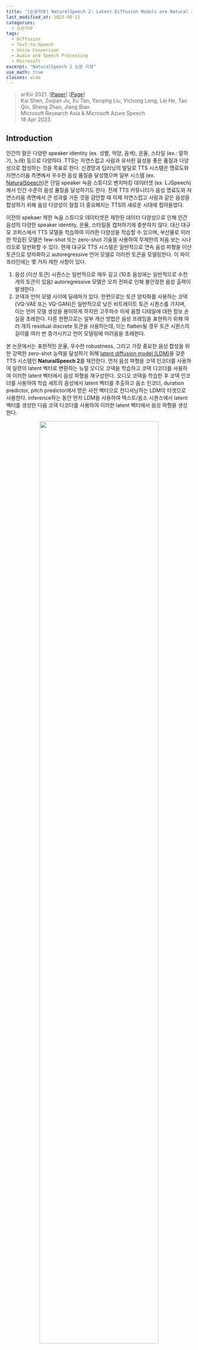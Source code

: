 ```yaml
---
title: "[논문리뷰] NaturalSpeech 2: Latent Diffusion Models are Natural and Zero-Shot Speech and Singing Synthesizers"
last_modified_at: 2023-08-12
categories:
  - 논문리뷰
tags:
  - Diffusion
  - Text-to-Speech
  - Voice Conversion
  - Audio and Speech Processing
  - Microsoft
excerpt: "NaturalSpeech 2 논문 리뷰"
use_math: true
classes: wide
---
```


> arXiv 2021. [[Paper](https://arxiv.org/abs/2304.09116)] [[Page](https://speechresearch.github.io/naturalspeech2/)]  
> Kai Shen, Zeqian Ju, Xu Tan, Yanqing Liu, Yichong Leng, Lei He, Tao Qin, Sheng Zhao, Jiang Bian  
> Microsoft Research Asia & Microsoft Azure Speech  
> 18 Apr 2023  

## Introduction
인간의 말은 다양한 speaker identity (ex. 성별, 억양, 음색), 운율, 스타일 (ex.: 말하기, 노래) 등으로 다양하다. TTS는 자연스럽고 사람과 유사한 음성을 좋은 품질과 다양성으로 합성하는 것을 목표로 한다. 신경망과 딥러닝의 발달로 TTS 시스템은 명료도와 자연스러움 측면에서 우수한 음성 품질을 달성했으며 일부 시스템 (ex. [NaturalSpeech](https://kimjy99.github.io/논문리뷰/naturalspeech))은 단일 speaker 녹음 스튜디오 벤치마킹 데이터셋 (ex. LJSpeech)에서 인간 수준의 음성 품질을 달성하기도 한다. 전체 TTS 커뮤니티가 음성 명료도와 자연스러움 측면에서 큰 성과를 거둔 것을 감안할 때 이제 자연스럽고 사람과 같은 음성을 합성하기 위해 음성 다양성이 점점 더 중요해지는 TTS의 새로운 시대에 접어들었다.

이전의 spekaer 제한 녹음 스튜디오 데이터셋은 제한된 데이터 다양성으로 인해 인간 음성의 다양한 speaker identity, 운율, 스타일을 캡처하기에 충분하지 않다. 대신 대규모 코퍼스에서 TTS 모델을 학습하여 이러한 다양성을 학습할 수 있으며, 부산물로 이러한 학습된 모델은 few-shot 또는 zero-shot 기술을 사용하여 무제한의 처음 보는 시나리오로 일반화할 수 있다. 현재 대규모 TTS 시스템은 일반적으로 연속 음성 파형을 이산 토큰으로 양자화하고 autoregressive 언어 모델로 이러한 토큰을 모델링한다. 이 파이프라인에는 몇 가지 제한 사항이 있다. 

1. 음성 (이산 토큰) 시퀀스는 일반적으로 매우 길고 (10초 음성에는 일반적으로 수천 개의 토큰이 있음) autoregressive 모델은 오차 전파로 인해 불안정한 음성 출력이 발생한다. 
2. 코덱과 언어 모델 사이에 딜레마가 있다. 한편으로는 토큰 양자화를 사용하는 코덱 (VQ-VAE 또는 VQ-GAN)은 일반적으로 낮은 비트레이트 토큰 시퀀스를 가지며, 이는 언어 모델 생성을 용이하게 하지만 고주파수 미세 음향 디테일에 대한 정보 손실을 초래한다. 다른 한편으로는 일부 개선 방법은 음성 프레임을 표현하기 위해 여러 개의 residual discrete 토큰을 사용하는데, 이는 flatten될 경우 토큰 시퀀스의 길이를 여러 번 증가시키고 언어 모델링에 어려움을 초래한다.

본 논문에서는 표현적인 운율, 우수한 robustness, 그리고 가장 중요한 음성 합성을 위한 강력한 zero-shot 능력을 달성하기 위해 [latent diffusion model (LDM)](https://kimjy99.github.io/논문리뷰/ldm)을 갖춘 TTS 시스템인 **NaturalSpeech 2**를 제안한다. 먼저 음성 파형을 코덱 인코더를 사용하여 일련의 latent 벡터로 변환하는 뉴럴 오디오 코덱을 학습하고 코덱 디코더를 사용하여 이러한 latent 벡터에서 음성 파형을 재구성한다. 오디오 코덱을 학습한 후 코덱 인코더를 사용하여 학습 세트의 음성에서 latent 벡터를 추출하고 음소 인코더, duration predictor, pitch predictor에서 얻은 사전 벡터으로 컨디셔닝하는 LDM의 타겟으로 사용한다. Inference하는 동안 먼저 LDM을 사용하여 텍스트/음소 시퀀스에서 latent 벡터를 생성한 다음 코덱 디코더를 사용하여 이러한 latent 벡터에서 음성 파형을 생성한다.

<center><img src='{{"/assets/img/naturalspeech2/naturalspeech2-table1.webp" | relative_url}}' width="80%"></center>
<br>
NaturalSpeech 2의 일부 디자인 선택은 다음과 같다. (위 표 참조)

- **이산 토큰 대신 연속 벡터**: 뉴럴 코덱의 음성 재구성 품질을 보장하기 위해 이전 연구들은 일반적으로 여러 residual quantizer로 음성을 양자화하였다. 결과적으로, 획득된 이산 토큰 시퀀스는 매우 길고 (예를 들어, 각 음성 프레임에 대해 8개의 residual quantizer를 사용하는 경우 결과로 생성되는 flatten된 토큰 시퀀스는 8배 더 길어짐) 음향 모델 (autoregressive 언어 모델)에 많은 압력을 가한다. 따라서 이산 토큰 대신 연속 벡터를 사용하여 시퀀스 길이를 줄이고 세분화된 음성 재구성을 위한 정보량을 늘릴 수 있다.
- **Autoregressive model 대신 diffusion model**: Diffusion model을 활용하여 non-autoregressive 방식으로 연속 벡터의 복잡한 분포를 학습하고 autoregressive model에서의 오차 전파를 방지한다.
- **In-context learning을 위한 음성 프롬프팅 메커니즘**: Diffusion model이 음성 프롬프트의 특성을 따르고 zero-shot 능력을 향상시키기 위해 diffusion model과 pitch/duration predictor에서 in-context learning을 용이하게 하는 음성 프롬프팅 메커니즘을 설계하였다.

이러한 설계의 이점을 활용하여 NaturalSpeech 2는 이전의 autoregressive model보다 더 안정적이고 robust하며, 2단계 토큰 예측 대신 하나의 음향 모델(diffusion model)만 필요하며 duration/pitch 예측과 non-autoregressive 생성으로 인해 음성을 넘어 (ex. 노래하는 음성) 스타일을 확장할 수 있다.

## NaturalSpeech 2
<center><img src='{{"/assets/img/naturalspeech2/naturalspeech2-fig1.webp" | relative_url}}' width="75%"></center>
<br>
위 그림에서 볼 수 있듯이 NaturalSpeech 2는 뉴럴 오디오 코덱 (인코더, 디코더)과 prior (음소 인코더, duration/pitch predictor)가 있는 diffusion model로 구성된다. 음성 파형은 복잡하고 고차원이기 때문에 재생성 학습의 패러다임에 따라 먼저 오디오 코덱 인코더를 사용하여 음성 파형을 latent 벡터로 변환하고 오디오 코덱 디코더를 사용하여 latent 벡터에서 음성 파형을 재구성한다. 다음으로 diffusion model을 사용하여 텍스트/음소 입력으로 컨디셔닝된 latent 벡터를 예측한다.

### 1. Neural Audio Codec with Continuous Vectors
연속 벡터가 포함된 오디오 코덱은 다음과 같은 몇 가지 이점이 있다. 

1. 연속 벡터는 이산 토큰보다 압축률이 낮고 비트 전송률이 높아 고품질 오디오 재구성을 보장할 수 있다. 
2. Hidden 시퀀스의 길이를 늘리지 않는 이산 양자화에서와 같이 각 오디오 프레임에는 여러 토큰 대신 하나의 벡터만 있다.

<center><img src='{{"/assets/img/naturalspeech2/naturalspeech2-fig2.webp" | relative_url}}' width="95%"></center>
<br>
위 그림에서 볼 수 있듯이 뉴럴 오디오 코덱은 오디오 인코더, residual vector-quantizer (RVQ), 오디오 디코더로 구성된다. 

1. 오디오 인코더는 16KHz 오디오에 대해 총 다운샘플링 속도가 200인 여러 convolution 블록으로 구성된다. 즉, 각 프레임은 12.5ms 음성 세그먼트에 해당한다. 
2. RVQ는 오디오 인코더의 출력을 [SoundStream](https://arxiv.org/abs/2107.03312)을 따라 여러 residual vector로 변환한다. 이러한 residual vector의 합은 diffusion model의 학습 타겟으로 사용되는 양자화된 벡터로 간주된다. 
3. 오디오 디코더는 양자화된 벡터에서 오디오 파형을 생성하는 오디오 인코더의 구조를 반영한다. 

뉴럴 오디오 코덱의 흐름은 다음과 같다.

$$
\begin{aligned}
&\textrm{Audio Encoder}: h = f_\textrm{enc} (x) \\
&\textrm{RVQ}: \{e_j^i\}_{j=1}^R = f_\textrm{rvq} (h^i), \; z^i = \sum_{j=1}^R e_j^i, \; z = \{z^i\}_{i=1}^n \\
&\textrm{Audio Decoder}: x = f_\textrm{dec} (z)
\end{aligned}
$$

여기서 $f_\textrm{enc}$, $f_\textrm{rvq}$, $f_\textrm{dec}$는 오디오 인코더, RVQ, 오디오 디코더를 나타냔다. $x$는 음성 파형이고, $h$는 프레임 길이가 $n$인 오디오 인코더에서 얻은 hidden 시퀀스이고, $z$는 $h$와 동일한 길이를 가진 양자화된 벡터 시퀀스이다. $i$는 음성 프레임의 인덱스, $j$는 residual quantizer의 인덱스, $R$은 residual quantizer의 총 개수, $e_j^i$는 $i$번째 hidden 프레임 $h^i$에서 $j$번째 residual quantizer에 의해 획득된 코드북 ID의 임베딩 벡터이다. 뉴럴 코덱의 학습은 [SoundStream](https://arxiv.org/abs/2107.03312)의 loss function을 따른다.

실제로 연속 벡터를 얻으려면 벡터 양자화가 필요하지 않고 오토인코더 또는 VAE만 필요하다. 그러나 정규화와 효율성을 위해 매우 많은 수의 quantizer와 코드북 토큰이 있는 RVQ를 사용하여 연속 벡터를 근사화한다. 이렇게 하면 두 가지 이점이 있다. 

1. [LDM](https://kimjy99.github.io/논문리뷰/ldm)을 학습할 때 메모리 비용인 연속 벡터를 저장할 필요가 없다. 연속 벡터를 도출하는 데 사용되는 코드북 임베딩과 양자화 토큰 ID만 저장한다. 
2. 연속 벡터를 예측할 때 이러한 양자화 토큰 ID를 기반으로 이산 분류에 regularization loss을 추가할 수 있다.

### 2. Latent Diffusion Model with Non-Autoregressive Generation
Diffusion model을 활용하여 텍스트 시퀀스 $y$로 컨디셔닝된 양자화된 latent 벡터 $z$를 예측한다. 음소 인코더, duration predictor, pitch predictor로 구성된 이전 모델을 활용하여 텍스트 입력을 처리하고 diffusion model의 조건으로 보다 유익한 hidden 벡터 $c$를 제공한다.

#### Diffusion Formulation
Diffusion (forward) process와 denoising (reverse) process를 각각 확률적 미분 방정식(SDE)으로 공식화한다. Forward SDE는 뉴럴 코덱에서 얻은 latent 벡터 $z_0$를 Gaussian noise로 변환한다.

$$
\begin{equation}
dz_t = -\frac{1}{2} \beta_t z_t + \sqrt{\beta_t} dw_t, \quad t \in [0,1]
\end{equation}
$$

여기서 $w_t$는 표준 브라운 운동이고 $\beta_t$는 음이 아닌 noise schedule 함수이다. 그러면 솔루션은 다음과 같다.

$$
\begin{equation}
z_t = \exp (- \frac{1}{2} \int_0^t \beta_s ds) z_0 + \int_0^t \sqrt{\beta_s} \exp (-\frac{1}{2} \int_0^t \beta_u du) dw_s
\end{equation}
$$

Ito 적분의 속성에 의해 $z_0$가 주어졌을 때 $z_t$의 조건부 분포은 가우시안이다. 

$$
\begin{equation}
p(z_t \vert z_0) \sim \mathcal{N}(\rho (z_0, t), \Sigma_t) \\
\textrm{where} \quad \rho (z_0, t) = \exp (- \frac{1}{2} \int_0^t \beta_s ds) z_0, \quad \Sigma_t = I - \exp (- \int_0^t \beta_s ds)
\end{equation}
$$

Reverse SDE는 다음과 같은 프로세스를 통해 Gaussian noise를 데이터 $z_0$로 다시 변환한다.

$$
\begin{equation}
dz_t = - (\frac{1}{2} z_t + \nabla p_t (z_t)) \beta_t dt + \sqrt{\beta_t} d \tilde{w}_t, \quad t \in [0, 1]
\end{equation}
$$

여기서 $\tilde{w}$는 역시간 브라운 운동이다. 또한 reverse process에서 상미분 방정식(ODE)을 고려할 수 있다.

$$
\begin{equation}
dz_t = - (\frac{1}{2} z_t + \nabla p_t (z_t)) \beta_t dt, \quad t \in [0, 1]
\end{equation}
$$

신경망 $s_\theta$를 학습시켜 score $\nabla \log p_t (z_t)$를 추정한 다음 Gaussian noise $z_1 \sim \mathcal{N} (0, 1)$에서 시작하여 SDE 또는 ODE를 수치적으로 풀어 데이터 $z_0$를 샘플링할 수 있다. 신경망 $s_\theta (z_t, t, c)$는 현재 noisy 벡터 $z_t$, timestep $t$, 조건 정보 $c$를 취하는 WaveNet을 기반으로 한다. $s_\theta$는 score 대신 데이터 $$\hat{z}_0$$를 예측하여 음성 품질이 더 나은 결과를 얻었다. 따라서 $$\hat{z}_0 = s_\theta (z_t, t, c)$$이다. Diffusion model 학습을 위한 loss function은 다음과 같다.

$$
\begin{aligned}
\mathcal{L}_\textrm{diff} = \mathbb{E}_{z_0, t} [ & \|\hat{z}_0 - z_0 \|_2^2 \\
+ \;& \| \Sigma_t^{-1} (\rho (\hat{z}_0, t) - z_t) - \nabla \log p_t (z_t) \|_2^2 \\
+ \;& \lambda_\textrm{ce-rvq} \mathcal{L}_\textrm{ce-rvq}]
\end{aligned}
$$

여기서 첫 번째 항은 데이터 loss이다. 두 번째 항은 score loss이며 예측 score는 $$\Sigma_t^{-1} (\rho(\hat{z}_0, t) − z_t)$$로 계산되며 inference에서 역 샘플링에도 사용된다. 세 번째 항 $$\mathcal{L}_\textrm{ce-rvq}$$는 RVQ에 기반한 새로운 cross-entropy (CE) loss이다. 특히, 각 residual quantizer $j \in [1, R]$에 대해 먼저 residual vector $$\hat{z}_0 − \sum_{i=1}^{j-1} e_i$$를 얻는다. 여기서 $e_i$는 $i$번째 residual quantizer의 ground-truth 양자화된 임베딩이다. 그런 다음 각 코드북이 quantizer $j$에 임베딩된 residual vector 사이의 L2 거리를 계산하고 softmax 함수로 확률 분포를 구한 다음 ground-truth 양자화된 임베딩의 ID $e_j$와 이 확률 분포 사이의 cross-entropy loss를 계산한다. $$\mathcal{L}_\textrm{ce-rvq}$$는 모든 $R$개의 residual quantizer에서 cross-entropy loss의 평균이고 $\lambda_\textrm{ce-rvq}$는 학습 중에 0.1로 설정된다.

#### Prior Model: Phoneme Encoder and Duration/Pitch Predictor
음소 인코더는 표준 feed-forward network가 convolution network로 수정되어 음소 시퀀스의 로컬 의존성을 캡처하는 여러 Transformer 블록으로 구성된다. Duration과 pitch 예측 변수는 모두 여러 convolution 블록과 동일한 모델 구조를 공유하지만 모델 파라미터는 다르다. L1 duration loss $$\mathcal{L}_\textrm{dur}$$와 pitch loss $$\mathcal{L}_\textrm{pitch}$$와 함께 duration과 pitch 예측 변수를 학습하기 위한 목적 함수로 ground-truth duration과 pitch 정보가 사용된다. 학습 시 ground-truth duration을 사용하여 음소 인코더에서 hidden 시퀀스를 확장하여 프레임 레벨의 hidden 시퀀스를 얻은 다음 프레임 레벨의 hidden 시퀀스에 ground-truth pitch 정보를 추가하여 최종 조건 정보 $c$를 얻는다. Inference하는 동안 해당 duration과 pitch가 사용된다.

Diffusion model의 총 loss function은 다음과 같다.

$$
\begin{equation}
\mathcal{L} = \mathcal{L}_\textrm{diff} + \mathcal{L}_\textrm{dur} + \mathcal{L}_\textrm{pitch}
\end{equation}
$$

### 3. Speech Prompting for In-Context Learning
더 나은 zero-shot 생성을 위한 in-context learning을 용이하게 하기 위해 음성 프롬프트의 다양한 정보(ex. speaker ID)를 따르도록 duration/pitch predictor와 diffusion model을 장려하는 음성 프롬프팅 메커니즘을 설계하였다. 음성 latent 시퀀스 $z$의 경우 음성 프롬프트로 프레임 인덱스가 $u$에서 $v$인 세그먼트 $z^{u:v}$를 무작위로 잘라내고 나머지 음성 세그먼트 $z^{1:u}$와 $z^{v:n}$을 concat하여 diffusion model의 학습 타겟으로 새 시퀀스 $z^{\ u:v}%$를 형성한다. 

<center><img src='{{"/assets/img/naturalspeech2/naturalspeech2-fig3.webp" | relative_url}}' width="80%"></center>
<br>
위 그림과 같이 Transformer 기반 프롬프트 인코더를 사용하여 음성 프롬프트 $z^{u:v}$ (그림에서 $z^p$)를 처리하여 hidden 시퀀스를 얻는다. 이 hidden 시퀀스를 프롬프트로 활용하기 위해 duration/pitch 예측 변수와 diffusion model에 대한 두 가지 다른 전략이 있다. 

1. Duration과 pitch 예측 변수의 경우 query는 convolution layer의 hidden 시퀀스이고 key와 value는 프롬프트 인코더의 hidden 시퀀스인 convolution layer에 Q-K-V attention layer를 삽입한다. 
2. Diffusion model의 경우, diffusion model에 너무 많은 디테일을 노출하고 생성에 해를 끼칠 수 있는 프롬프트 인코더의 hidden 시퀀스에 직접 attend하는 대신 두 개의 attention block을 설계한다. 첫 번째 attention block에서 임의로 초기화된 $m$개의 임베딩을 query 시퀀스로 사용하여 프롬프트 hidden 시퀀스에 attend하고 attention 결과로 길이 $m$의 hidden 시퀀스를 얻는다. 두 번째 attention block에서는 WaveNet 레이어의 hidden 시퀀스를 query로 활용하고 길이 $m$의 attention 결과를 key와 value로 활용한다. 두 번째 attention block의 attention 결과를 FiLM 레이어의 조건부 정보로 사용하여 diffusion model에서 WaveNet의 hidden 시퀀스에 대한 affine transform을 수행한다. 

### 4. Connection to NaturalSpeech
NaturalSpeech 2는 [NaturalSpeech](https://kimjy99.github.io/논문리뷰/naturalspeech) 시리즈의 고급 버전이다. 이전 버전인 NaturalSpeech와 비교하여 NaturalSpeech 2는 다음과 같은 연결점과 차이점이 있다. 

1. 목표: NaturalSpeech 1과 2 모두 자연스러운 음성 합성을 목표로 하지만 초점이 다르다. NaturalSpeech는 사람이 녹음한 것과 동등한 음성을 합성하고 단일 speaker 녹음 스튜디오 데이터셋 (ex. LJSpeech)만 처리하여 음성 품질에 중점을 둔다. NaturalSpeech 2는 대규모, multi-speaker, wild 데이터셋를 기반으로 zero-shot 합성 능력을 탐색하여 음성 다양성에 중점을 둔다. 
2. 아키텍처: NaturalSpeech 2는 파형 재구성을 위한 인코더, 디코더와 이전 모듈 (음소 인코더, duration/pitch predictor)과 같은 NaturalSpeech의 기본 구성 요소를 유지한다. 그러나 대규모 음성 데이터셋에서 복잡하고 다양한 데이터 분포를 캡처하기 위해 모델링 능력을 높이기 위한 diffusion model, 재구성 품질과 예측 난이도를 절충하기 위해 latent 벡터를 정규화하는 RVQ, zero-shot 능력을 가능하게 하는 음성 프롬프팅 메커니즘을 활용한다.

## Experiments
- 데이터셋: Multilingual LibriSpeech (MLS) (16kHz)
- 모델 구성
  - 음소 인코더: 6-layer Transformer
    - attention head 개수: 8
    - 임베딩 차원: 512
    - 1D convolution filter size: 2048
    - convolution 1D kernel size: 9
    - dropout: 0.1
  - pitch/duration predictor
    - 30-layer 1D convolution (ReLU, layer normalization)
    - Q-K-V attention layer 10개 (attention head 8개, 512 hidden 차원)
    - 1D convolution layer 3개마다 attention layer 1개
    - dropout: 0.5
  - 음성 프롬프트 인코더: 6-layer Transformer (음소 인코더와 동일)
  - 프롬프팅 메커니즘: 토큰 수 $m$ = 32, hidden 차원 = 512
  - diffusion model: WaveNet 레이어 40개
    - 1D dilated convolution layer (kernel size = 3, filter size = 1024, dilation size = 2)
    - WaveNet 레이어 3개마다 FiLM layer 배치
    - hidden size: 512
    - dropout: 0.2
- 학습
  - 오디오 코덱
    - NVIDIA TESLA V100 16GB GPU 8개
    - batch size: GPU당 오디오 200개 (44만 step)
    - optimizer: Adam
    - learning rate: $2 \times 10^{-4}$
  - diffusion model
    - NVIDIA TESLA V100 32GB GPU 16개
    - batch size: GPU당 latent 벡터의 6천 프레임 (30만 step)
    - optimizer: AdamW
    - learning rate: $5 \times 10^{-4}$ (warmup 3.2만 step, inverse square root learning schedule)
- Inference
  - temperature $\tau = 1.2^2$를 사용하여 $z_T$를 $\mathcal{N} (0, \tau^{-1} I)$에서 샘플링
  - 생성 품질과 생성 속도 사이의 균형을 위해 Euler ODE solver를 채택 (diffusion step = 150)

### 1. Generation Quality
다음은 LibriSpeech와 VCTK에 대한 CMOS 결과이다.

<center><img src='{{"/assets/img/naturalspeech2/naturalspeech2-table3.webp" | relative_url}}' width="36%"></center>

### 2. Generation Similarity
다음은 pitch와 duration의 평균(Mean), 표준 편차(Std), 왜도(Skew), 첨도(Kurt) 차이 측면에서 합성 음성과 프롬프트 음성 간의 운율 유사성을 비교한 표이다. 

<center><img src='{{"/assets/img/naturalspeech2/naturalspeech2-table4.webp" | relative_url}}' width="70%"></center>
<br>
다음은 LibriSpeech와 VCTK에서의 SMOS이다.

<center><img src='{{"/assets/img/naturalspeech2/naturalspeech2-table5.webp" | relative_url}}' width="36%"></center>

### 3. Robustness
다음은 LibriSpeech와 VCTK에서의 단어 오차율 (WER)이다.

<center><img src='{{"/assets/img/naturalspeech2/naturalspeech2-table6.webp" | relative_url}}' width="36%"></center>
<br>
다음은 50개의 특정 어려운 문장에서 다른 autoregressive (AR) / non-autoregressive (NAR) 모델들과 비교한 표이다.

<center><img src='{{"/assets/img/naturalspeech2/naturalspeech2-table7.webp" | relative_url}}' width="70%"></center>

### 4. Comparison with Other TTS Systems
다음은 SMOS와 CMOS를 VALL-E와 비교한 표이다.

<center><img src='{{"/assets/img/naturalspeech2/naturalspeech2-table8.webp" | relative_url}}' width="31%"></center>

### 5. Ablation Study
다음은 ablation study 결과이다.

<center><img src='{{"/assets/img/naturalspeech2/naturalspeech2-table9.webp" | relative_url}}' width="80%"></center>
<br>
다음은 pitch와 duration의 평균(Mean), 표준 편차(Std), 왜도(Skew), 첨도(Kurt) 차이 측면에서 다양한 길이의 합성 음성과 프롬프트 음성 간의 NaturalSpeech 2 운율 유사성을 비교한 표이다. 

<center><img src='{{"/assets/img/naturalspeech2/naturalspeech2-table10.webp" | relative_url}}' width="69%"></center>

### 6. Zero-Shot Singing Synthesis
저자들은 노래 데이터 수집을 위해 웹에서 여러 노래하는 목소리와 짝을 이룬 가사를 크롤링하였다. 노래 데이터 전처리를 위해 음성 처리 모델을 활용하여 노래에서 반주를 제거하고 ASR 모델을 사용하여 정렬이 어긋난 샘플을 필터링한다. 그런 다음 데이터셋은 음성 데이터와 동일한 프로세스를 사용하여 구성되며 궁극적으로 약 30시간의 노래 데이터를 포함한다. 데이터셋은 업샘플링되고 음성 데이터와 혼합된다.

음성과 노래 데이터를 함께 사용하여 $5 \times 10^{-5}$의 learning rate로 NaturalSpeech 2를 학습시킨다. 더 나은 결과를 위해 diffusion step을 1000으로 설정한다. 노래하는 목소리를 합성하기 위해 노래를 부르는 다른 목소리의 ground-truth pitch와 duration를 사용하고 다른 노래 프롬프트를 사용하여 다른 가수 음색으로 노래하는 목소리를 생성한다. NaturalSpeech 2는 음성을 프롬프트로 사용하여 새로운 노래 음성을 생성할 수 있다.

### 7. Extension to Voice Conversion
Zero-shot TTS와 노래 합성 외에도 NaturalSpeech 2는 프롬프트 오디오 $z_\textrm{prompt}$의 음성을 사용하여 소스 오디오 $z_\textrm{source}$를 타겟 오디오 $z_\textrm{target}$으로 변환하는 것을 목표로 하는 zero-shot 음성 변환도 지원한다. 먼저 source-aware diffusion process를 사용하여 소스 오디오 $z_\textrm{source}$를 유익한 Gaussian noise $z_1$로 변환하고 다음과 같이 target-aware denoising process를 사용하여 타겟 오디오 $z_\textrm{target}$을 생성한다.

#### Source-Aware Diffusion Process
음성 변환에서 생성 프로세스를 용이하게 하기 위해 타겟 오디오에 대한 소스 오디오에서 필요한 정보를 제공하는 것이 도움이 된다. 따라서 일부 Gaussian noise로 소스 오디오를 직접 diffuse시키는 대신 소스 오디오의 일부 정보를 여전히 유지하는 시작점으로 소스 오디오를 diffuse한다. 특히 Diffusion Autoencoder의 확률적 인코딩 프로세스에서 영감을 받아 다음과 같이 $z_\textrm{source}$에서 시작점 $z_1$을 얻는다.

$$
\begin{equation}
z_1 = z_0 + \int_0^1 - \frac{1}{2} (z_t + \Sigma_t^{-1} (\rho (\hat{s}_\theta (z_t, t, c), t) - z_t)) \beta_t dt
\end{equation}
$$

여기서 $\Sigma_t^{-1} (\rho (\hat{s}_\theta (z_t, t, c), t) - z_t)$는 $t$에서의 예측 score이다. 이 프로세스는 denoising process에서 ODE의 역으로 생각할 수 있다.

#### Target-Aware Denoising Process
임의의 Gaussian noise에서 시작하는 TTS와 달리 음성 변환의 denoising process는 source-aware diffusion process에서 얻은 $z_1$부터 시작한다. TTS에서와 같이 표준 denoising process를 실행하여 $c$와 프롬프트 오디오 $z_\textrm{prompt}$로 컨디셔닝된 최종 타겟 오디오 $z_\textrm{target}$을 얻는다. 여기서 $c$는 소스 오디오의 음소 및 duration 시퀀스와 예측된 pitch 시퀀스에서 가져온다.

결과적으로 NaturalSpeech 2는 소스 음성과 유사한 운율을 나타내는 음성을 생성하는 동시에 프롬프트에서 지정한 음색을 복제할 수 있다.

### 8. Extension to Speech Enhancement
NaturalSpeech 2는 음성 변환의 확장과 유사한 음성 향상으로 확장될 수 있다. 이 세팅에서는 배경 소음을 포함하는 소스 오디오 $$z'_\textrm{source}$$, source-aware diffusion process를 위한 배경 소음이 있는 프롬프트 $$z'_\textrm{prompt}$$, target-aware denoising process를 위한 배경 소음이 있는 프롬프트 $z_\textrm{prompt}$가 있다고 가정한다. $$z'_\textrm{source}$$와 $$z'_\textrm{prompt}$$는 동일한 배경 소음을 가진다. 

배경 소음을 제거하기 위해 먼저 $$z'_\textrm{source}$$와 $$z'_\textrm{prompt}$$에 의한 source-aware diffusion process를 적용하고 $z_1$을 얻는다. 이 절차에서는 소스 오디오의 duration과 pitch를 활용한. 그런 다음, target-aware denoising process를 실행하여 $z_1$의 깨끗한 오디오와 깨끗한 프롬프트 $z_\textrm{prompt}$를 얻는다. 특히 이 절차에서는 소스 오디오의 음소 시퀀스, duration 시퀀스, pitch 시퀀스를 사용한다. 그 결과, NaturalSpeech 2는 배경 소음을 효과적으로 제거하는 동시에 운율 및 음색과 같은 중요한 측면을 보존할 수 있다.
